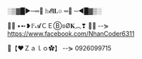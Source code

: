 ░▒▓█►─═💎  𝕙𝓔𝐥𝐋๏ ═💎 ─◄█▓▒░

💝💙 •➻❥𝔽𝓐ＣＥⒷ𝕠Ø𝐊︵❣ 💋👑 --⋟ https://www.facebook.com/NhanCoder6311

💜【﻿❤Ｚａｌｏ✿】 --⋟ 0926099715






